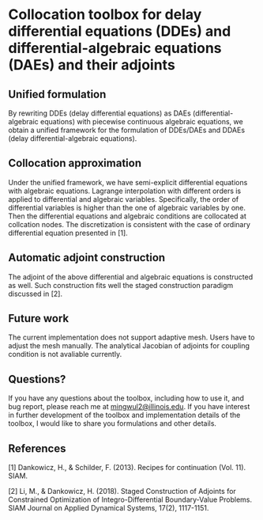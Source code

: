 # Collocation toolbox for delay differential equations (DDEs) and differential-algebraic equations (DAEs) and their adjoints


## Unified formulation
By rewriting DDEs (delay differential equations) as DAEs (differential-algebraic equations) with piecewise continuous algebraic equations, we obtain a unified framework for the formulation of DDEs/DAEs and DDAEs (delay differential-algebraic equations).


## Collocation approximation
Under the unified framework, we have semi-explicit differential equations with algebraic equations. Lagrange interpolation with different orders is applied to differential and algebraic variables. Specifically, the order of differential variables is higher than the one of algebraic variables by one. Then the differential equations and algebraic conditions are collocated at collcation nodes. The discretization is consistent with the case of ordinary differential equation presented in [1].



## Automatic adjoint construction
The adjoint of the above differential and algebraic equations is constructed as well. Such construction fits well the staged construction paradigm discussed in [2]. 


## Future work
The current implementation does not support adaptive mesh. Users have to adjust the mesh manually. The analytical Jacobian of adjoints for coupling condition is not avaliable currently.

## Questions? 
If you have any questions about the toolbox, including how to use it, and bug report, please reach me at mingwul2@illinois.edu. If you have interest in further development of the toolbox and implementation details of the toolbox, I would like to share you formulations and other details.



## References
[1] Dankowicz, H., & Schilder, F. (2013). Recipes for continuation (Vol. 11). SIAM.

[2] Li, M., & Dankowicz, H. (2018). Staged Construction of Adjoints for Constrained Optimization of Integro-Differential Boundary-Value Problems. SIAM Journal on Applied Dynamical Systems, 17(2), 1117-1151.

